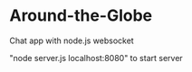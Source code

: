 # Around-the-Globe
Chat app with node.js websocket


"node server.js localhost:8080" to start server
